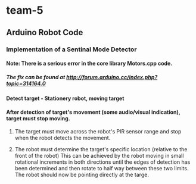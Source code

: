 # team-5
## Arduino Robot Code

### Implementation of a Sentinal Mode Detector

#### Note: There is a serious error in the core library Motors.cpp code.
##### The fix can be found at http://forum.arduino.cc/index.php?topic=314164.0

#### Detect target - Stationery robot, moving target

#### After detection of target's movement (some audio/visual indication), target must stop moving.

1) The target must move across the robot's PIR sensor range and stop when the robot detects the movement.

2) The robot must determine the target's specific location (relative to the front of the robot) This can be 
achieved by the robot moving in small rotational increments in both directions until the edges of detection has been
determined and then rotate to half way between these two limits. The robot should now be pointing directly at the targe.


